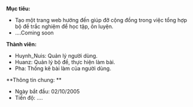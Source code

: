 **Mục tiêu:** 
+ Tạo một trang web hướng đến giúp đỡ cộng đồng trong việc tổng hợp bộ đề trắc nghiệm để học tập, ôn luyện.
+ ....Coming soon

**Thành viên:** 
+ Huynh_Nuis: Quản lý người dùng.
+ Huanz: Quản lý bộ đề, thực hiện làm bài.
+ Pha: Thống kê bài làm của người dùng.

**Thông tin chung: **
+ Ngày bắt đầu: 02/10/2005
+ Tiến độ: ....
